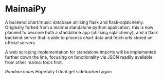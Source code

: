# MaimaiPy

A backend chart/music database utilising flask and flask-sqlalchemy. Originally forked from a maimai standalone python application, this is now planned to become both a standalone app (utilising sqlalchemy), and a flask backend server that is able to process chart data and fetch urls stored on official servers.

A web scraping implementation for standalone imports will be implemented further down the line, focusing on functionality via JSON readily available from other maimai tools first.

*Random notes*
Hopefully I dont get sidetracked again.

